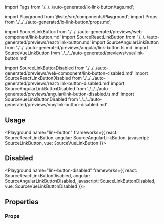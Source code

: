 import Tags from './../../auto-generated/ix-link-button/tags.md';

import Playground from '@site/src/components/Playground';
import Props from './../../auto-generated/ix-link-button/props.md';

import SourceLinkButton from './../../auto-generated/previews/web-component/link-button.md'
import SourceReactLinkButton from './../../auto-generated/previews/react/link-button.md'
import SourceAngularLinkButton from './../../auto-generated/previews/angular/link-button.ts.md'
import SourceVueLinkButton from './../../auto-generated/previews/vue/link-button.md'

import SourceLinkButtonDisabled from './../../auto-generated/previews/web-component/link-button-disabled.md'
import SourceReactLinkButtonDisabled from './../../auto-generated/previews/react/link-button-disabled.md'
import SourceAngularLinkButtonDisabled from './../../auto-generated/previews/angular/link-button-disabled.ts.md'
import SourceVueLinkButtonDisabled from './../../auto-generated/previews/vue/link-button-disabled.md'

<Tags />

## Usage

<Playground
name="link-button"
frameworks={{
  react: SourceReactLinkButton,
  angular: SourceAngularLinkButton,
  javascript: SourceLinkButton,
  vue: SourceVueLinkButton
}}>
</Playground>

## Disabled

<Playground
name="link-button-disabled"
frameworks={{
  react: SourceReactLinkButtonDisabled,
  angular: SourceAngularLinkButtonDisabled,
  javascript: SourceLinkButtonDisabled,
  vue: SourceVueLinkButtonDisabled
}}>
</Playground>

## Properties

### Props

<Props />
